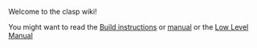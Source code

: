 Welcome to the clasp wiki!

You might want to read the [Build instructions](https://github.com/clasp-developers/clasp/wiki/Build-Instructions) or [manual](https://github.com/clasp-developers/clasp/wiki/Manual) or the [Low Level Manual](https://github.com/clasp-developers/clasp/wiki/LowLevelManual)
